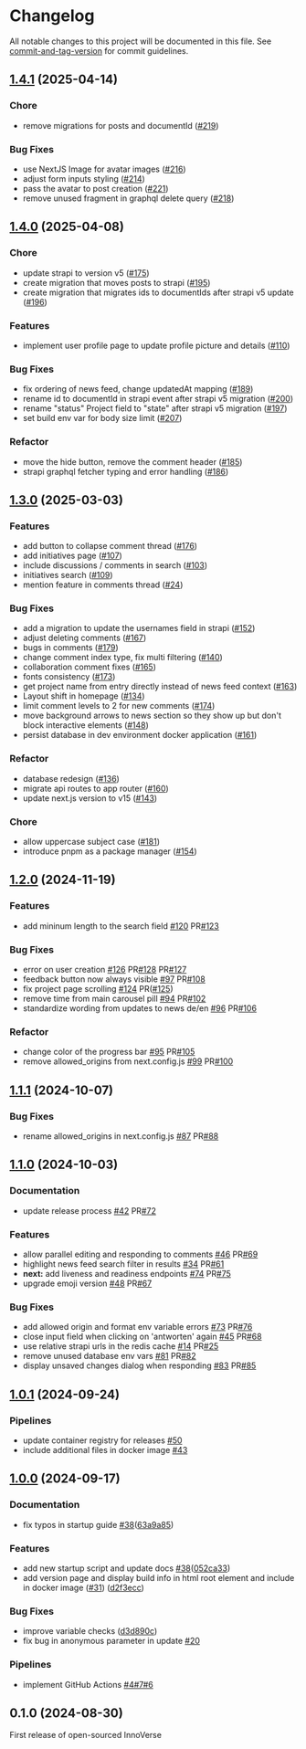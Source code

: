 # Changelog

All notable changes to this project will be documented in this file. See [commit-and-tag-version](https://github.com/absolute-version/commit-and-tag-version) for commit guidelines.

## [1.4.1](https://github.com/openkfw/innoverse/compare/v1.4.0...v1.4.1) (2025-04-14)

### Chore

- remove migrations for posts and documentId ([#219](https://github.com/openkfw/innoverse/pull/219))

### Bug Fixes

- use NextJS Image for avatar images ([#216](https://github.com/openkfw/innoverse/issues/216))
- adjust form inputs styling ([#214](https://github.com/openkfw/innoverse/issues/214))
- pass the avatar to post creation ([#221](https://github.com/openkfw/innoverse/issues/221))
- remove unused fragment in graphql delete query ([#218](https://github.com/openkfw/innoverse/issues/218))

## [1.4.0](https://github.com/openkfw/innoverse/compare/v1.3.0...v1.4.0) (2025-04-08)

### Chore

- update strapi to version v5 ([#175](https://github.com/openkfw/innoverse/issues/175))
- create migration that moves posts to strapi ([#195](https://github.com/openkfw/innoverse/issues/195))
- create migration that migrates ids to documentIds after strapi v5 update ([#196](https://github.com/openkfw/innoverse/pull/196))

### Features

- implement user profile page to update profile picture and details ([#110](https://github.com/openkfw/innoverse/issues/110))

### Bug Fixes

- fix ordering of news feed, change updatedAt mapping ([#189](https://github.com/openkfw/innoverse/issues/189))
- rename id to documentId in strapi event after strapi v5 migration ([#200](https://github.com/openkfw/innoverse/issues/200))
- rename "status" Project field to "state" after strapi v5 migration ([#197](https://github.com/openkfw/innoverse/issues/197))
- set build env var for body size limit ([#207](https://github.com/openkfw/innoverse/issues/207))

### Refactor

- move the hide button, remove the comment header ([#185](https://github.com/openkfw/innoverse/issues/185))
- strapi graphql fetcher typing and error handling ([#186](https://github.com/openkfw/innoverse/issues/186))

## [1.3.0](https://github.com/openkfw/innoverse/compare/v1.2.0...v1.3.0) (2025-03-03)

### Features

- add button to collapse comment thread ([#176](https://github.com/openkfw/innoverse/issues/176))
- add initiatives page ([#107](https://github.com/openkfw/innoverse/issues/107))
- include discussions / comments in search ([#103](https://github.com/openkfw/innoverse/issues/103))
- initiatives search ([#109](https://github.com/openkfw/innoverse/issues/109))
- mention feature in comments thread ([#24](https://github.com/openkfw/innoverse/issues/24))

### Bug Fixes

- add a migration to update the usernames field in strapi ([#152](https://github.com/openkfw/innoverse/issues/152))
- adjust deleting comments ([#167](https://github.com/openkfw/innoverse/issues/167))
- bugs in comments ([#179](https://github.com/openkfw/innoverse/issues/179))
- change comment index type, fix multi filtering ([#140](https://github.com/openkfw/innoverse/issues/140))
- collaboration comment fixes ([#165](https://github.com/openkfw/innoverse/issues/165))
- fonts consistency ([#173](https://github.com/openkfw/innoverse/issues/173))
- get project name from entry directly instead of news feed context ([#163](https://github.com/openkfw/innoverse/issues/163))
- Layout shift in homepage ([#134](https://github.com/openkfw/innoverse/issues/134))
- limit comment levels to 2 for new comments ([#174](https://github.com/openkfw/innoverse/issues/174))
- move background arrows to news section so they show up but don't block interactive elements ([#148](https://github.com/openkfw/innoverse/issues/148))
- persist database in dev environment docker application ([#161](https://github.com/openkfw/innoverse/issues/161))

### Refactor

- database redesign ([#136](https://github.com/openkfw/innoverse/issues/136))
- migrate api routes to app router ([#160](https://github.com/openkfw/innoverse/issues/160))
- update next.js version to v15 ([#143](https://github.com/openkfw/innoverse/issues/143))

### Chore

- allow uppercase subject case ([#181](https://github.com/openkfw/innoverse/issues/181))
- introduce pnpm as a package manager ([#154](https://github.com/openkfw/innoverse/issues/154))

## [1.2.0](https://github.com/openkfw/innoverse/compare/v1.1.1...v1.2.0) (2024-11-19)

### Features

- add mininum length to the search field [#120](https://github.com/openkfw/innoverse/issues/120) PR[#123](https://github.com/openkfw/innoverse/pull/123)

### Bug Fixes

- error on user creation [#126](https://github.com/openkfw/innoverse/issues/126) PR[#128](https://github.com/openkfw/innoverse/pull/128) PR[#127](https://github.com/openkfw/innoverse/pull/127)
- feedback button now always visible [#97](https://github.com/openkfw/innoverse/issues/97) PR[#108](https://github.com/openkfw/innoverse/pull/108)
- fix project page scrolling [#124](https://github.com/openkfw/innoverse/issues/124) PR([#125](https://github.com/openkfw/innoverse/issues/125))
- remove time from main carousel pill [#94](https://github.com/openkfw/innoverse/issues/94) PR[#102](https://github.com/openkfw/innoverse/issues/102)
- standardize wording from updates to news de/en [#96](https://github.com/openkfw/innoverse/issues/96) PR[#106](https://github.com/openkfw/innoverse/issues/106)

### Refactor

- change color of the progress bar [#95](https://github.com/openkfw/innoverse/issues/95) PR[#105](https://github.com/openkfw/innoverse/pull/105)
- remove allowed_origins from next.config.js [#99](https://github.com/openkfw/innoverse/issues/99) PR[#100](https://github.com/openkfw/innoverse/pull/100)

## [1.1.1](https://github.com/openkfw/innoverse/compare/v1.1.0...v1.1.1) (2024-10-07)

### Bug Fixes

- rename allowed_origins in next.config.js [#87](https://github.com/openkfw/innoverse/issues/87) PR[#88](https://github.com/openkfw/innoverse/issues/88)

## [1.1.0](https://github.com/openkfw/innoverse/compare/v1.0.1...v1.1.0) (2024-10-03)

### Documentation

- update release process [#42](https://github.com/openkfw/innoverse/issues/42) PR[#72](https://github.com/openkfw/innoverse/issues/72)

### Features

- allow parallel editing and responding to comments [#46](https://github.com/openkfw/innoverse/issues/46) PR[#69](https://github.com/openkfw/innoverse/issues/69)
- highlight news feed search filter in results [#34](https://github.com/openkfw/innoverse/issues/34) PR[#61](https://github.com/openkfw/innoverse/issues/61)
- **next:** add liveness and readiness endpoints [#74](https://github.com/openkfw/innoverse/issues/74) PR[#75](https://github.com/openkfw/innoverse/issues/75)
- upgrade emoji version [#48](https://github.com/openkfw/innoverse/issues/48) PR[#67](https://github.com/openkfw/innoverse/issues/67)

### Bug Fixes

- add allowed origin and format env variable errors [#73](https://github.com/openkfw/innoverse/pull/73) PR[#76](https://github.com/openkfw/innoverse/pull/76)
- close input field when clicking on 'antworten' again [#45](https://github.com/openkfw/innoverse/pull/45) PR[#68](https://github.com/openkfw/innoverse/pull/68)
- use relative strapi urls in the redis cache [#14](https://github.com/openkfw/innoverse/issues/14) PR[#25](https://github.com/openkfw/innoverse/issues/25)
- remove unused database env vars [#81](https://github.com/openkfw/innoverse/issues/81) PR[#82](https://github.com/openkfw/innoverse/issues/82)
- display unsaved changes dialog when responding [#83](https://github.com/openkfw/innoverse/issues/83) PR[#85](https://github.com/openkfw/innoverse/pull/85)

## [1.0.1](https://github.com/openkfw/innoverse/compare/v1.0.0...v1.0.1) (2024-09-24)

### Pipelines

- update container registry for releases [#50](https://github.com/openkfw/innoverse/issues/50)
- include additional files in docker image [#43](https://github.com/openkfw/innoverse/issues/43)

## [1.0.0](https://github.com/openkfw/innoverse/compare/v0.1.0...v1.0.0) (2024-09-17)

### Documentation

- fix typos in startup guide [#38](https://github.com/openkfw/innoverse/issues/38)([63a9a85](https://github.com/openkfw/innoverse/commit/63a9a8590756599d896a7147ae07c54c251eb119))

### Features

- add new startup script and update docs [#38](https://github.com/openkfw/innoverse/issues/38)([052ca33](https://github.com/openkfw/innoverse/commit/052ca336b6931fe74e064b7af0beaa03cdc61f4f))
- add version page and display build info in html root element and include in docker image ([#31](https://github.com/openkfw/innoverse/issues/31)) ([d2f3ecc](https://github.com/openkfw/innoverse/commit/d2f3ecc5b50fd6f9d356420504f2ff243651ffe3))

### Bug Fixes

- improve variable checks ([d3d890c](https://github.com/openkfw/innoverse/commit/d3d890cfe84e64946d6ffe60ebe5fa4a17f37cb0))
- fix bug in anonymous parameter in update [#20](https://github.com/openkfw/innoverse/issues/20)

### Pipelines

- implement GitHub Actions [#4](https://github.com/openkfw/innoverse/issues/4)[#7](https://github.com/openkfw/innoverse/issues/7)[#6](https://github.com/openkfw/innoverse/pull/6)

## 0.1.0 (2024-08-30)

First release of open-sourced InnoVerse
